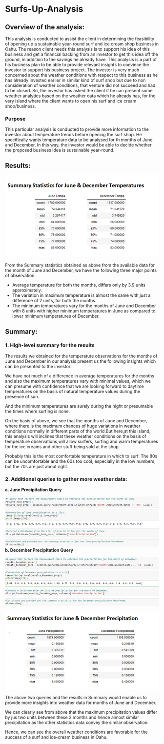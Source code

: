# **Surfs-Up-Analysis**
## **Overview of the analysis:**
This analysis is conducted to assist the client in determining the feasibility of opening up a sustainable year-round surf and ice cream shop business in Oahu. The reason client needs this analysis is to support his idea of this business and get a financial backing from an investor to get this idea off the ground, in addition to the savings he already have. This analysis is a part of his business plan to be able to provide relevant insights to convince the investor to support his business project. The investor is very much concerned about the weather conditions with respect to this business as he has already invested earlier in similar kind of surf shop but due to non consideration of weather conditions, that venture did not succeed and had to be closed. So, the investor has asked the client if he can present some weather analytics based on the weather data which he already has, for the very island where the client wants to open his surf and ice cream shop/business.

### **Purpose**
This particular analysis is conducted to provide more information to the investor about temperature trends before opening the surf shop. He specifically wants temperature data to be analysed for th months of June and December. In this way, the investor would be able to decide whether the proposed business idea is sustainable year-round.
## **Results:**

![](https://github.com/kirtibhandari/surfs_up/blob/main/Resources/Summary_Statistics.png)

From the Summary statistics obtained as above from the available data for the month of June and December, we have the following three major points of observation:
 - Average temperature for both the months, differs only by 3.9 units approximately.
 - The variation in maximum temperature is almost the same with just a difference of 2 units, for both the months.
 - The minimum temperatures vary for the months of June and December with 8 units with higher minimum temperatures in June as compared to lower minimum temperatures of December.

## **Summary:**

### **1. High-level summary for the results**
The results we obtained for the temperature observations for the months of June and December in our analysis present us the following insights which can be presented to the investor:

We have not much of a difference in average temperatures for the months and also the maximum temperatures vary with minimal values, which we can presume with confidence that we are looking forward to daytime temperatures on the basis of natural temperature values during the presence of sun.

And the minimum temperatures are surely during the night or presumable the times where surfing is none.

On the basis of above, we see that the months of June and December, where there is the maximum chances of huge variations in weather conditions normally in different parts of the world.But here,at this island, this analysis will inclines that these weather conditions on the basis of temperature observations,will allow surfers, surfing and warm temperatures for the ice creams and other stuff being sold at the shop.

Probably this is the most comfortable temperature in which to surf. The 80s can be uncomfortable and the 60s too cool, especially in the low numbers, but the 70s are just about right.

 ### **2. Additional queries to gather more weather data:**
 
 **a. June Precipitation Query**

![](https://github.com/kirtibhandari/surfs_up/blob/main/Resources/Query_1.png)
 **b. December Precipitation Query**

![](https://github.com/kirtibhandari/surfs_up/blob/main/Resources/Query_2.png)

![](https://github.com/kirtibhandari/surfs_up/blob/main/Resources/Summary_Statistics_for_Precipitation.png)

The above two queries and the results in Summary would enable us to provide more insights into weather data for months of June and December.

We can clearly see from above that the maximum precipitation values differ by jus two units between these 2 months and hence almost similar precipitation as the other statistics data convey the similar observation.

Hence, we can see the overall weather conditions are favorable for the success of a surf and ice-cream business in Oahu.
